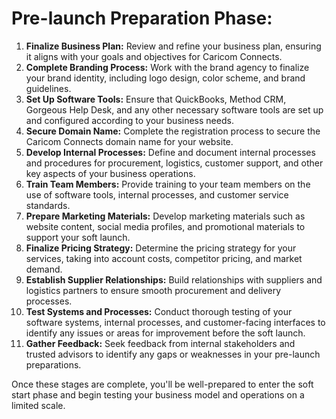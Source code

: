 # Pre-launch Preparation Phase:

1. **Finalize Business Plan:** Review and refine your business plan, ensuring it aligns with your goals and objectives for Caricom Connects.
2. **Complete Branding Process:** Work with the brand agency to finalize your brand identity, including logo design, color scheme, and brand guidelines.
3. **Set Up Software Tools:** Ensure that QuickBooks, Method CRM, Gorgeous Help Desk, and any other necessary software tools are set up and configured according to your business needs.
4. **Secure Domain Name:** Complete the registration process to secure the Caricom Connects domain name for your website.
5. **Develop Internal Processes:** Define and document internal processes and procedures for procurement, logistics, customer support, and other key aspects of your business operations.
6. **Train Team Members:** Provide training to your team members on the use of software tools, internal processes, and customer service standards.
7. **Prepare Marketing Materials:** Develop marketing materials such as website content, social media profiles, and promotional materials to support your soft launch.
8. **Finalize Pricing Strategy:** Determine the pricing strategy for your services, taking into account costs, competitor pricing, and market demand.
9. **Establish Supplier Relationships:** Build relationships with suppliers and logistics partners to ensure smooth procurement and delivery processes.
10. **Test Systems and Processes:** Conduct thorough testing of your software systems, internal processes, and customer-facing interfaces to identify any issues or areas for improvement before the soft launch.
11. **Gather Feedback:** Seek feedback from internal stakeholders and trusted advisors to identify any gaps or weaknesses in your pre-launch preparations.

Once these stages are complete, you'll be well-prepared to enter the soft start phase and begin testing your business model and operations on a limited scale.
